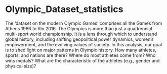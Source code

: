 # Olympic_Dataset_statistics

The ‘dataset on the modern Olympic Games’ comprises all the Games from Athens
1986 to Rio 2016. The Olympics is more than just a quadrennial multi-sport
world championship. It is a lens through which to understand global history,
including shifting geopolitical power dynamics, women’s empowerment, and the
evolving values of society.
In this analysis, our goal is to shed light on major patterns in Olympic history.
How many athletes, sports, and nations are there? Where do most athletes
come from? Who wins medals? What are the characteristic of the athletes (e.g.,
gender and physical size)?

